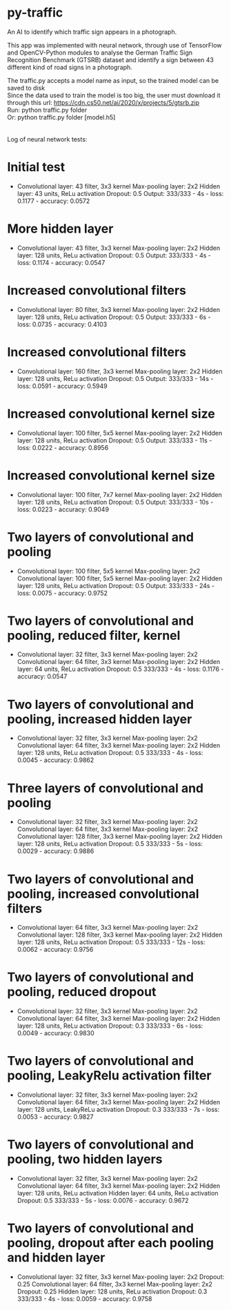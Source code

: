 # py-traffic
An AI to identify which traffic sign appears in a photograph.

This app was implemented with neural network, through use of TensorFlow and OpenCV-Python modules to analyse the German Traffic Sign Recognition Benchmark (GTSRB) dataset and identify a sign between 43 different kind of road signs in a photograph.

The traffic.py accepts a model name as input, so the trained model can be saved to disk<br>
Since the data used to train the model is too big, the user must download it through this url: https://cdn.cs50.net/ai/2020/x/projects/5/gtsrb.zip <br>
Run: python traffic.py folder<br>
Or: python traffic.py folder [model.h5]<br>
<br>
<br>
Log of neural network tests:<br>
# Initial test
- Convolutional layer: 43 filter, 3x3 kernel
  Max-pooling layer: 2x2
  Hidden layer: 43 units, ReLu activation
  Dropout: 0.5
  Output: 333/333 - 4s - loss: 0.1177 - accuracy: 0.0572
  
# More hidden layer
- Convolutional layer: 43 filter, 3x3 kernel
  Max-pooling layer: 2x2
  Hidden layer: 128 units, ReLu activation
  Dropout: 0.5
  Output: 333/333 - 4s - loss: 0.1174 - accuracy: 0.0547

# Increased convolutional filters
- Convolutional layer: 80 filter, 3x3 kernel
  Max-pooling layer: 2x2
  Hidden layer: 128 units, ReLu activation
  Dropout: 0.5
  Output: 333/333 - 6s - loss: 0.0735 - accuracy: 0.4103
  
# Increased convolutional filters
- Convolutional layer: 160 filter, 3x3 kernel
  Max-pooling layer: 2x2
  Hidden layer: 128 units, ReLu activation
  Dropout: 0.5
  Output: 333/333 - 14s - loss: 0.0591 - accuracy: 0.5949
  
# Increased convolutional kernel size
- Convolutional layer: 100 filter, 5x5 kernel
  Max-pooling layer: 2x2
  Hidden layer: 128 units, ReLu activation
  Dropout: 0.5
  Output: 333/333 - 11s - loss: 0.0222 - accuracy: 0.8956
  
# Increased convolutional kernel size
- Convolutional layer: 100 filter, 7x7 kernel
  Max-pooling layer: 2x2
  Hidden layer: 128 units, ReLu activation
  Dropout: 0.5
  Output: 333/333 - 10s - loss: 0.0223 - accuracy: 0.9049
  
# Two layers of convolutional and pooling
- Convolutional layer: 100 filter, 5x5 kernel
  Max-pooling layer: 2x2
  Convolutional layer: 100 filter, 5x5 kernel
  Max-pooling layer: 2x2
  Hidden layer: 128 units, ReLu activation
  Dropout: 0.5
  Output: 333/333 - 24s - loss: 0.0075 - accuracy: 0.9752
  
# Two layers of convolutional and pooling, reduced filter, kernel
- Convolutional layer: 32 filter, 3x3 kernel
  Max-pooling layer: 2x2
  Convolutional layer: 64 filter, 3x3 kernel
  Max-pooling layer: 2x2
  Hidden layer: 64 units, ReLu activation
  Dropout: 0.5
  333/333 - 4s - loss: 0.1176 - accuracy: 0.0547

# Two layers of convolutional and pooling, increased hidden layer
- Convolutional layer: 32 filter, 3x3 kernel
  Max-pooling layer: 2x2
  Convolutional layer: 64 filter, 3x3 kernel
  Max-pooling layer: 2x2
  Hidden layer: 128 units, ReLu activation
  Dropout: 0.5
  333/333 - 4s - loss: 0.0045 - accuracy: 0.9862

# Three layers of convolutional and pooling
- Convolutional layer: 32 filter, 3x3 kernel
  Max-pooling layer: 2x2
  Convolutional layer: 64 filter, 3x3 kernel
  Max-pooling layer: 2x2
  Convolutional layer: 128 filter, 3x3 kernel
  Max-pooling layer: 2x2
  Hidden layer: 128 units, ReLu activation
  Dropout: 0.5
  333/333 - 5s - loss: 0.0029 - accuracy: 0.9886

# Two layers of convolutional and pooling, increased convolutional filters
- Convolutional layer: 64 filter, 3x3 kernel
  Max-pooling layer: 2x2
  Convolutional layer: 128 filter, 3x3 kernel
  Max-pooling layer: 2x2
  Hidden layer: 128 units, ReLu activation
  Dropout: 0.5
  333/333 - 12s - loss: 0.0062 - accuracy: 0.9756

# Two layers of convolutional and pooling, reduced dropout
- Convolutional layer: 32 filter, 3x3 kernel
  Max-pooling layer: 2x2
  Convolutional layer: 64 filter, 3x3 kernel
  Max-pooling layer: 2x2
  Hidden layer: 128 units, ReLu activation
  Dropout: 0.3
  333/333 - 6s - loss: 0.0049 - accuracy: 0.9830

# Two layers of convolutional and pooling, LeakyRelu activation filter
- Convolutional layer: 32 filter, 3x3 kernel
  Max-pooling layer: 2x2
  Convolutional layer: 64 filter, 3x3 kernel
  Max-pooling layer: 2x2
  Hidden layer: 128 units, LeakyReLu activation
  Dropout: 0.3
  333/333 - 7s - loss: 0.0053 - accuracy: 0.9827

# Two layers of convolutional and pooling, two hidden layers
- Convolutional layer: 32 filter, 3x3 kernel
  Max-pooling layer: 2x2
  Convolutional layer: 64 filter, 3x3 kernel
  Max-pooling layer: 2x2
  Hidden layer: 128 units, ReLu activation
  Hidden layer: 64 units, ReLu activation
  Dropout: 0.5
  333/333 - 5s - loss: 0.0076 - accuracy: 0.9672

# Two layers of convolutional and pooling, dropout after each pooling and hidden layer
- Convolutional layer: 32 filter, 3x3 kernel
  Max-pooling layer: 2x2
  Dropout: 0.25
  Convolutional layer: 64 filter, 3x3 kernel
  Max-pooling layer: 2x2
  Dropout: 0.25
  Hidden layer: 128 units, ReLu activation
  Dropout: 0.3
  333/333 - 4s - loss: 0.0059 - accuracy: 0.9758

